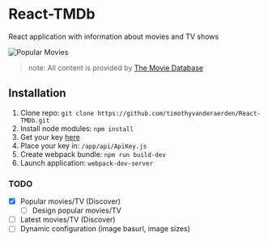 # React-TMDb
React application with information about movies and TV shows

![Popular Movies](https://cloud.githubusercontent.com/assets/7502104/20592649/fe6d3cc0-b22e-11e6-9770-6eb7fc78ff04.png)

   > note: All content is provided by [The Movie Database](https://www.themoviedb.org)
    
## Installation ##
1. Clone repo:
    `git clone https://github.com/timothyvanderaerden/React-TMDb.git`
2. Install node modules:
    `npm install`
3. Get your key [here](https://www.themoviedb.org)
4. Place your key in: 
    `/app/api/ApiKey.js`
5. Create webpack bundle:
    `npm run build-dev`
6. Launch application:
    `webpack-dev-server`
    
### TODO ###
- [x] Popular movies/TV (Discover)
    - [ ] Design popular movies/TV
- [ ] Latest movies/TV (Discover)
- [ ] Dynamic configuration (image basurl, image sizes)
